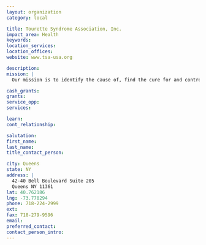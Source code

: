 ```yaml
---
layout: organization
category: local

title: Tourette Syndrome Association, Inc.
impact_area: Health
keywords: 
location_services: 
location_offices: 
website: www.tsa-usa.org

description: 
mission: |
  Our mission is to identify the cause of, find the cure for and control the effects of Tourette Syndrome. We offer resources and referrals to help people and their families cope with the problems that occur with TS. We raise public awareness and counter media stereotypes about TS. Our membership includes individuals, families, relatives, and medical and allied professionals working in the field.

cash_grants: 
grants: 
service_opp: 
services: 

learn: 
cont_relationship: 

salutation: 
first_name: 
last_name: 
title_contact_person: 

city: Queens
state: NY
address: |
  42-40 Bell Boulevard Suite 205  
  Queens NY 11361
lat: 40.762186
lng: -73.770294
phone: 718-224-2999
ext: 
fax: 718-279-9596
email: 
preferred_contact: 
contact_person_intro: 
---
```


